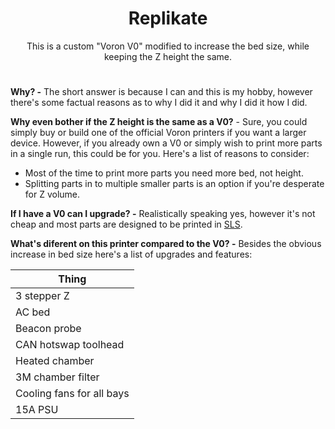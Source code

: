 <h1 align="center">Replikate</h1>
<p align="center">
This is a custom "Voron V0" modified to increase the bed size, while keeping the Z height the same.
</p>

<h1 align="center"></h1>

**Why? -** The short answer is because I can and this is my hobby, however there's some factual reasons as to why I did it and why I did it how I did.

**Why even bother if the Z height is the same as a V0?** - Sure, you could simply buy or build one of the official Voron printers if you want a larger device. However, if you already own a V0 or simply wish to print more parts in a single run, this could be for you. Here's a list of reasons to consider:

 - Most of the time to print more parts you need more bed, not height.
 - Splitting parts in to multiple smaller parts is an option if you're desperate for Z volume.

**If I have a V0 can I upgrade? -** Realistically speaking yes, however it's not cheap and most parts are designed to be printed in [SLS](https://3d.jlcpcb.com/).

**What's diferent on this printer compared to the V0? -** Besides the obvious increase in bed size here's a list of upgrades and features:

<div align="center">

| Thing |
|----------|
| 3 stepper Z   |
| AC bed   | 2  |
| Beacon probe   | 3  |
| CAN hotswap toolhead   | 4  |
| Heated chamber   | 5  |
| 3M chamber filter   | 6  |
| Cooling fans for all bays   | 7  |
| 15A PSU   | 8  |

</div>

<h1 align="center"></h1>


